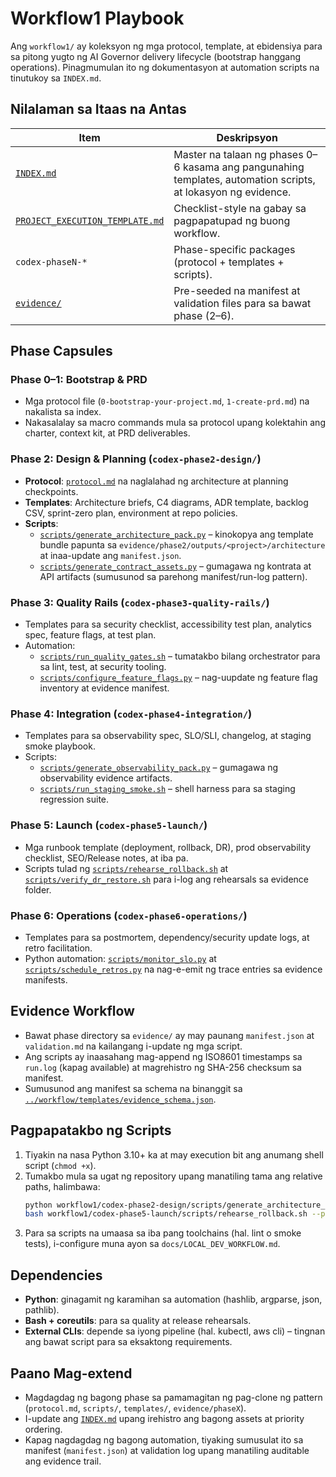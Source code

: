# Workflow1 Playbook

Ang `workflow1/` ay koleksyon ng mga protocol, template, at ebidensiya para sa pitong yugto ng AI Governor delivery lifecycle (bootstrap hanggang operations). Pinagmumulan ito ng dokumentasyon at automation scripts na tinutukoy sa `INDEX.md`.

## Nilalaman sa Itaas na Antas

| Item | Deskripsyon |
| --- | --- |
| [`INDEX.md`](INDEX.md) | Master na talaan ng phases 0–6 kasama ang pangunahing templates, automation scripts, at lokasyon ng evidence. |
| [`PROJECT_EXECUTION_TEMPLATE.md`](PROJECT_EXECUTION_TEMPLATE.md) | Checklist-style na gabay sa pagpapatupad ng buong workflow. |
| `codex-phaseN-*` | Phase-specific packages (protocol + templates + scripts). |
| [`evidence/`](evidence) | Pre-seeded na manifest at validation files para sa bawat phase (2–6). |

## Phase Capsules

### Phase 0–1: Bootstrap & PRD
- Mga protocol file (`0-bootstrap-your-project.md`, `1-create-prd.md`) na nakalista sa index.
- Nakasalalay sa macro commands mula sa protocol upang kolektahin ang charter, context kit, at PRD deliverables.

### Phase 2: Design & Planning (`codex-phase2-design/`)
- **Protocol**: [`protocol.md`](codex-phase2-design/protocol.md) na naglalahad ng architecture at planning checkpoints.
- **Templates**: Architecture briefs, C4 diagrams, ADR template, backlog CSV, sprint-zero plan, environment at repo policies.
- **Scripts**:
  - [`scripts/generate_architecture_pack.py`](codex-phase2-design/scripts/generate_architecture_pack.py) – kinokopya ang template bundle papunta sa `evidence/phase2/outputs/<project>/architecture` at inaa-update ang `manifest.json`.
  - [`scripts/generate_contract_assets.py`](codex-phase2-design/scripts/generate_contract_assets.py) – gumagawa ng kontrata at API artifacts (sumusunod sa parehong manifest/run-log pattern).

### Phase 3: Quality Rails (`codex-phase3-quality-rails/`)
- Templates para sa security checklist, accessibility test plan, analytics spec, feature flags, at test plan.
- Automation:
  - [`scripts/run_quality_gates.sh`](codex-phase3-quality-rails/scripts/run_quality_gates.sh) – tumatakbo bilang orchestrator para sa lint, test, at security tooling.
  - [`scripts/configure_feature_flags.py`](codex-phase3-quality-rails/scripts/configure_feature_flags.py) – nag-uupdate ng feature flag inventory at evidence manifest.

### Phase 4: Integration (`codex-phase4-integration/`)
- Templates para sa observability spec, SLO/SLI, changelog, at staging smoke playbook.
- Scripts:
  - [`scripts/generate_observability_pack.py`](codex-phase4-integration/scripts/generate_observability_pack.py) – gumagawa ng observability evidence artifacts.
  - [`scripts/run_staging_smoke.sh`](codex-phase4-integration/scripts/run_staging_smoke.sh) – shell harness para sa staging regression suite.

### Phase 5: Launch (`codex-phase5-launch/`)
- Mga runbook template (deployment, rollback, DR), prod observability checklist, SEO/Release notes, at iba pa.
- Scripts tulad ng [`scripts/rehearse_rollback.sh`](codex-phase5-launch/scripts/rehearse_rollback.sh) at [`scripts/verify_dr_restore.sh`](codex-phase5-launch/scripts/verify_dr_restore.sh) para i-log ang rehearsals sa evidence folder.

### Phase 6: Operations (`codex-phase6-operations/`)
- Templates para sa postmortem, dependency/security update logs, at retro facilitation.
- Python automation: [`scripts/monitor_slo.py`](codex-phase6-operations/scripts/monitor_slo.py) at [`scripts/schedule_retros.py`](codex-phase6-operations/scripts/schedule_retros.py) na nag-e-emit ng trace entries sa evidence manifests.

## Evidence Workflow

- Bawat phase directory sa `evidence/` ay may paunang `manifest.json` at `validation.md` na kailangang i-update ng mga script.
- Ang scripts ay inaasahang mag-append ng ISO8601 timestamps sa `run.log` (kapag available) at magrehistro ng SHA-256 checksum sa manifest.
- Sumusunod ang manifest sa schema na binanggit sa [`../workflow/templates/evidence_schema.json`](../workflow/templates/evidence_schema.json).

## Pagpapatakbo ng Scripts

1. Tiyakin na nasa Python 3.10+ ka at may execution bit ang anumang shell script (`chmod +x`).
2. Tumakbo mula sa ugat ng repository upang manatiling tama ang relative paths, halimbawa:
   ```bash
   python workflow1/codex-phase2-design/scripts/generate_architecture_pack.py --project demo
   bash workflow1/codex-phase5-launch/scripts/rehearse_rollback.sh --project demo --env staging
   ```
3. Para sa scripts na umaasa sa iba pang toolchains (hal. lint o smoke tests), i-configure muna ayon sa `docs/LOCAL_DEV_WORKFLOW.md`.

## Dependencies

- **Python**: ginagamit ng karamihan sa automation (hashlib, argparse, json, pathlib).
- **Bash + coreutils**: para sa quality at release rehearsals.
- **External CLIs**: depende sa iyong pipeline (hal. kubectl, aws cli) – tingnan ang bawat script para sa eksaktong requirements.

## Paano Mag-extend

- Magdagdag ng bagong phase sa pamamagitan ng pag-clone ng pattern (`protocol.md`, `scripts/`, `templates/`, `evidence/phaseX`).
- I-update ang [`INDEX.md`](INDEX.md) upang irehistro ang bagong assets at priority ordering.
- Kapag nagdagdag ng bagong automation, tiyaking sumusulat ito sa manifest (`manifest.json`) at validation log upang manatiling auditable ang evidence trail.
